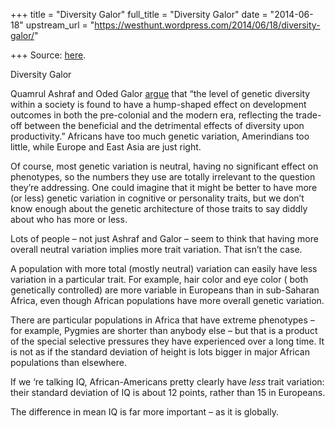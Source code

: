 +++
title = "Diversity Galor"
full_title = "Diversity Galor"
date = "2014-06-18"
upstream_url = "https://westhunt.wordpress.com/2014/06/18/diversity-galor/"

+++
Source: [here](https://westhunt.wordpress.com/2014/06/18/diversity-galor/).

Diversity Galor

Quamrul Ashraf and Oded Galor
[argue](http://www.hks.harvard.edu/var/ezp_site/storage/fckeditor/file/pdfs/centers-programs/centers/cid/migration/events/2011/4th/documents/quamrul_ashrafy.pdf)
that “the level of genetic diversity within a society is found to have a
hump-shaped effect on development outcomes in both the pre-colonial and
the modern era, reflecting the trade-off between the beneficial and the
detrimental effects of diversity upon productivity.” Africans have too
much genetic variation, Amerindians too little, while Europe and East
Asia are just right.

Of course, most genetic variation is neutral, having no significant
effect on phenotypes, so the numbers they use are totally irrelevant to
the question they’re addressing. One could imagine that it might be
better to have more (or less) genetic variation in cognitive or
personality traits, but we don’t know enough about the genetic
architecture of those traits to say diddly about who has more or less.

Lots of people – not just Ashraf and Galor – seem to think that having
more overall neutral variation implies more trait variation. That isn’t
the case.

A population with more total (mostly neutral) variation can easily have
less variation in a particular trait. For example, hair color and eye
color ( both genetically controlled) are more variable in Europeans than
in sub-Saharan Africa, even though African populations have more overall
genetic variation.

There are particular populations in Africa that have extreme phenotypes
– for example, Pygmies are shorter than anybody else – but that is a
product of the special selective pressures they have experienced over a
long time. It is not as if the standard deviation of height is lots
bigger in major African populations than elsewhere.

If we ‘re talking IQ, African-Americans pretty clearly have *less* trait
variation: their standard deviation of IQ is about 12 points, rather
than 15 in Europeans.

The difference in mean IQ is far more important – as it is globally.



















